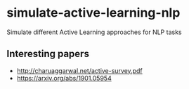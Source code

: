 # simulate-active-learning-nlp
Simulate different Active Learning approaches for NLP tasks 


## Interesting papers
* http://charuaggarwal.net/active-survey.pdf
* https://arxiv.org/abs/1901.05954